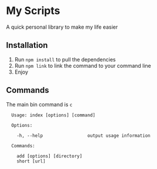 # My Scripts
A quick personal library to make my life easier

## Installation
1. Run `npm install` to pull the dependencies
2. Run `npm link` to link the command to your command line
3. Enjoy

## Commands
The main bin command is `c`

```
  Usage: index [options] [command]

  Options:

    -h, --help                 output usage information

  Commands:

    add [options] [directory]
    short [url]
```
